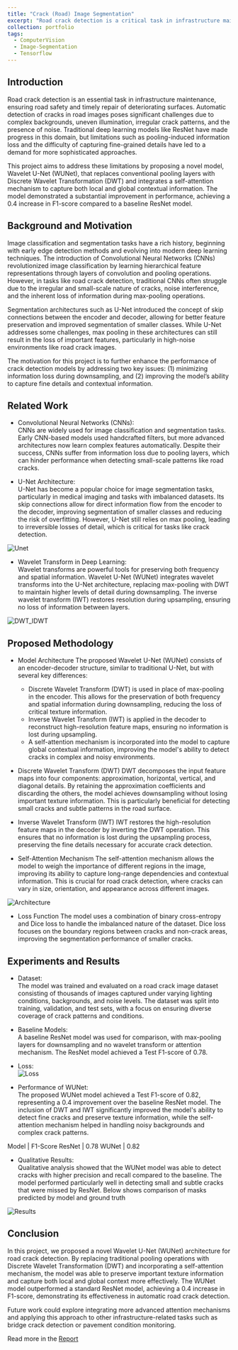 ```yaml
---
title: "Crack (Road) Image Segmentation"
excerpt: "Road crack detection is a critical task in infrastructure maintenance, ensuring road safety and timely repairs. Traditional deep learning models, such as ResNet, struggle with detecting fine-grained details due to pooling-induced information loss. This project introduces Wavelet U-Net (WUNet)—a novel model that replaces max-pooling with Discrete Wavelet Transform (DWT) and integrates a self-attention mechanism to capture both local and global contextual information. WUNet outperforms a ResNet baseline, achieving a 0.4 increase in F1-score, demonstrating superior crack segmentation capabilities in complex and noisy environments. <br/><br/><br/> [![Title](https://navoditamathur.github.io/files/9..png)](https://navoditamathur.github.io/portfolio/Research-RoadCrack-Segmentation/)"
collection: portfolio
tags: 
  - ComputerVision
  - Image-Segmentation
  - Tensorflow
---
```


Introduction
------
Road crack detection is an essential task in infrastructure maintenance, ensuring road safety and timely repair of deteriorating surfaces. Automatic detection of cracks in road images poses significant challenges due to complex backgrounds, uneven illumination, irregular crack patterns, and the presence of noise. Traditional deep learning models like ResNet have made progress in this domain, but limitations such as pooling-induced information loss and the difficulty of capturing fine-grained details have led to a demand for more sophisticated approaches.

This project aims to address these limitations by proposing a novel model, Wavelet U-Net (WUNet), that replaces conventional pooling layers with Discrete Wavelet Transformation (DWT) and integrates a self-attention mechanism to capture both local and global contextual information. The model demonstrated a substantial improvement in performance, achieving a 0.4 increase in F1-score compared to a baseline ResNet model.

Background and Motivation
------
Image classification and segmentation tasks have a rich history, beginning with early edge detection methods and evolving into modern deep learning techniques. The introduction of Convolutional Neural Networks (CNNs) revolutionized image classification by learning hierarchical feature representations through layers of convolution and pooling operations. However, in tasks like road crack detection, traditional CNNs often struggle due to the irregular and small-scale nature of cracks, noise interference, and the inherent loss of information during max-pooling operations.

Segmentation architectures such as U-Net introduced the concept of skip connections between the encoder and decoder, allowing for better feature preservation and improved segmentation of smaller classes. While U-Net addresses some challenges, max pooling in these architectures can still result in the loss of important features, particularly in high-noise environments like road crack images.

The motivation for this project is to further enhance the performance of crack detection models by addressing two key issues: (1) minimizing information loss during downsampling, and (2) improving the model’s ability to capture fine details and contextual information.

Related Work
------
- Convolutional Neural Networks (CNNs): <br/>
CNNs are widely used for image classification and segmentation tasks. Early CNN-based models used handcrafted filters, but more advanced architectures now learn complex features automatically. Despite their success, CNNs suffer from information loss due to pooling layers, which can hinder performance when detecting small-scale patterns like road cracks.

- U-Net Architecture: <br/>
U-Net has become a popular choice for image segmentation tasks, particularly in medical imaging and tasks with imbalanced datasets. Its skip connections allow for direct information flow from the encoder to the decoder, improving segmentation of smaller classes and reducing the risk of overfitting. However, U-Net still relies on max pooling, leading to irreversible losses of detail, which is critical for tasks like crack detection.

![Unet](https://navoditamathur.github.io/files/2074_unet.png)

- Wavelet Transform in Deep Learning: <br/>
Wavelet transforms are powerful tools for preserving both frequency and spatial information. Wavelet U-Net (WUNet) integrates wavelet transforms into the U-Net architecture, replacing max-pooling with DWT to maintain higher levels of detail during downsampling. The inverse wavelet transform (IWT) restores resolution during upsampling, ensuring no loss of information between layers.

![DWT_IDWT](https://navoditamathur.github.io/files/2074_dwt_idwt.png)

Proposed Methodology
------
- Model Architecture
The proposed Wavelet U-Net (WUNet) consists of an encoder-decoder structure, similar to traditional U-Net, but with several key differences:
  - Discrete Wavelet Transform (DWT) is used in place of max-pooling in the encoder. This allows for the preservation of both frequency and spatial information during downsampling, reducing the loss of critical texture information.
  - Inverse Wavelet Transform (IWT) is applied in the decoder to reconstruct high-resolution feature maps, ensuring no information is lost during upsampling.
  - A self-attention mechanism is incorporated into the model to capture global contextual information, improving the model's ability to detect cracks in complex and noisy environments.
  
- Discrete Wavelet Transform (DWT)
DWT decomposes the input feature maps into four components: approximation, horizontal, vertical, and diagonal details. By retaining the approximation coefficients and discarding the others, the model achieves downsampling without losing important texture information. This is particularly beneficial for detecting small cracks and subtle patterns in the road surface.

- Inverse Wavelet Transform (IWT)
IWT restores the high-resolution feature maps in the decoder by inverting the DWT operation. This ensures that no information is lost during the upsampling process, preserving the fine details necessary for accurate crack detection.

- Self-Attention Mechanism
The self-attention mechanism allows the model to weigh the importance of different regions in the image, improving its ability to capture long-range dependencies and contextual information. This is crucial for road crack detection, where cracks can vary in size, orientation, and appearance across different images.

![Architecture](https://navoditamathur.github.io/files/2074_architecture.png)

- Loss Function
The model uses a combination of binary cross-entropy and Dice loss to handle the imbalanced nature of the dataset. Dice loss focuses on the boundary regions between cracks and non-crack areas, improving the segmentation performance of smaller cracks.

Experiments and Results
------
- Dataset: <br/>
The model was trained and evaluated on a road crack image dataset consisting of thousands of images captured under varying lighting conditions, backgrounds, and noise levels. The dataset was split into training, validation, and test sets, with a focus on ensuring diverse coverage of crack patterns and conditions.

- Baseline Models: <br/>
A baseline ResNet model was used for comparison, with max-pooling layers for downsampling and no wavelet transform or attention mechanism. The ResNet model achieved a Test F1-score of 0.78.

- Loss: <br/>
![Loss](https://navoditamathur.github.io/files/2074_loss.png)


- Performance of WUNet: <br/>
The proposed WUNet model achieved a Test F1-score of 0.82, representing a 0.4 improvement over the baseline ResNet model. The inclusion of DWT and IWT significantly improved the model's ability to detect fine cracks and preserve texture information, while the self-attention mechanism helped in handling noisy backgrounds and complex crack patterns.

Model	| F1-Score
ResNet | 0.78
WUNet	| 0.82

- Qualitative Results: <br/>
Qualitative analysis showed that the WUNet model was able to detect cracks with higher precision and recall compared to the baseline. The model performed particularly well in detecting small and subtle cracks that were missed by ResNet. Below shows comparison of masks predicted by model and ground truth

![Results](https://navoditamathur.github.io/files/2074_results.png)

Conclusion
------
In this project, we proposed a novel Wavelet U-Net (WUNet) architecture for road crack detection. By replacing traditional pooling operations with Discrete Wavelet Transformation (DWT) and incorporating a self-attention mechanism, the model was able to preserve important texture information and capture both local and global context more effectively. The WUNet model outperformed a standard ResNet model, achieving a 0.4 increase in F1-score, demonstrating its effectiveness in automatic road crack detection.

Future work could explore integrating more advanced attention mechanisms and applying this approach to other infrastructure-related tasks such as bridge crack detection or pavement condition monitoring.

Read more in the [Report](https://navoditamathur.github.io/files/Introduction_to_Computer_Vision_Project_Report.pdf)
